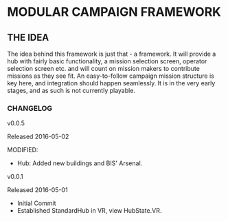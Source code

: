 # MODULAR CAMPAIGN FRAMEWORK

## THE IDEA

The idea behind this framework is just that - a framework. It will provide a hub with fairly basic functionality, a mission selection screen, operator selection screen etc. 
and will count on mission makers to contribute missions as they see fit. An easy-to-follow campaign mission structure is key here, and integration should happen seamlessly.
It is in the very early stages, and as such is not currently playable.

### CHANGELOG
v0.0.5

Released 2016-05-02

MODIFIED:
* Hub: Added new buildings and BIS' Arsenal.

v0.0.1

Released 2016-05-01

* Initial Commit
* Established StandardHub in VR, view HubState.VR.
